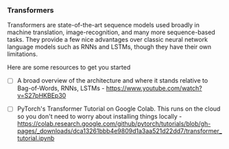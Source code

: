 ### Transformers

Transformers are state-of-the-art sequence models used broadly in machine translation, image-recognition, and many more sequence-based tasks. They provide a few nice advantages over classic neural network language models such as RNNs and LSTMs, though they have their own limitations.

Here are some resources to get you started

- [ ] A broad overview of the architecture and where it stands relative to Bag-of-Words, RNNs, LSTMs - https://www.youtube.com/watch?v=S27pHKBEp30

- [ ] PyTorch's Transformer Tutorial on Google Colab. This runs on the cloud so you don't need to worry about installing things locally - https://colab.research.google.com/github/pytorch/tutorials/blob/gh-pages/_downloads/dca13261bbb4e9809d1a3aa521d22dd7/transformer_tutorial.ipynb
